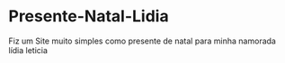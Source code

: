 # Presente-Natal-Lidia

Fiz um Site muito simples como presente de natal para minha namorada lídia leticia
